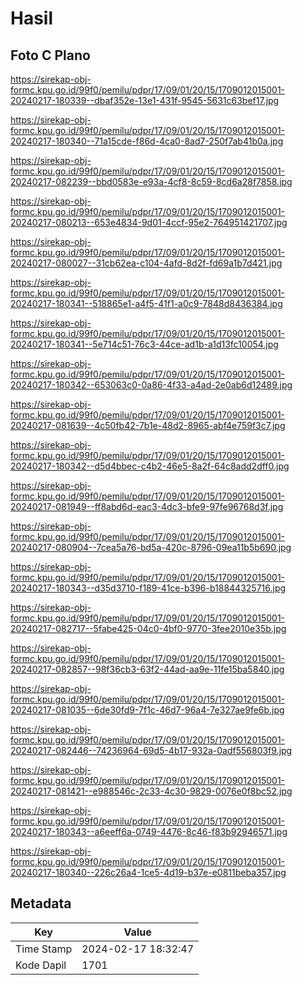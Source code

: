 # Hasil

## Foto C Plano

https://sirekap-obj-formc.kpu.go.id/99f0/pemilu/pdpr/17/09/01/20/15/1709012015001-20240217-180339--dbaf352e-13e1-431f-9545-5631c63bef17.jpg

https://sirekap-obj-formc.kpu.go.id/99f0/pemilu/pdpr/17/09/01/20/15/1709012015001-20240217-180340--71a15cde-f86d-4ca0-8ad7-250f7ab41b0a.jpg

https://sirekap-obj-formc.kpu.go.id/99f0/pemilu/pdpr/17/09/01/20/15/1709012015001-20240217-082239--bbd0583e-e93a-4cf8-8c59-8cd6a28f7858.jpg

https://sirekap-obj-formc.kpu.go.id/99f0/pemilu/pdpr/17/09/01/20/15/1709012015001-20240217-080213--653e4834-9d01-4ccf-95e2-764951421707.jpg

https://sirekap-obj-formc.kpu.go.id/99f0/pemilu/pdpr/17/09/01/20/15/1709012015001-20240217-080027--31cb62ea-c104-4afd-8d2f-fd69a1b7d421.jpg

https://sirekap-obj-formc.kpu.go.id/99f0/pemilu/pdpr/17/09/01/20/15/1709012015001-20240217-180341--518865e1-a4f5-41f1-a0c9-7848d8436384.jpg

https://sirekap-obj-formc.kpu.go.id/99f0/pemilu/pdpr/17/09/01/20/15/1709012015001-20240217-180341--5e714c51-76c3-44ce-ad1b-a1d13fc10054.jpg

https://sirekap-obj-formc.kpu.go.id/99f0/pemilu/pdpr/17/09/01/20/15/1709012015001-20240217-180342--653063c0-0a86-4f33-a4ad-2e0ab6d12489.jpg

https://sirekap-obj-formc.kpu.go.id/99f0/pemilu/pdpr/17/09/01/20/15/1709012015001-20240217-081639--4c50fb42-7b1e-48d2-8965-abf4e759f3c7.jpg

https://sirekap-obj-formc.kpu.go.id/99f0/pemilu/pdpr/17/09/01/20/15/1709012015001-20240217-180342--d5d4bbec-c4b2-46e5-8a2f-64c8add2dff0.jpg

https://sirekap-obj-formc.kpu.go.id/99f0/pemilu/pdpr/17/09/01/20/15/1709012015001-20240217-081949--ff8abd6d-eac3-4dc3-bfe9-97fe96768d3f.jpg

https://sirekap-obj-formc.kpu.go.id/99f0/pemilu/pdpr/17/09/01/20/15/1709012015001-20240217-080904--7cea5a76-bd5a-420c-8796-09ea11b5b690.jpg

https://sirekap-obj-formc.kpu.go.id/99f0/pemilu/pdpr/17/09/01/20/15/1709012015001-20240217-180343--d35d3710-f189-41ce-b396-b18844325716.jpg

https://sirekap-obj-formc.kpu.go.id/99f0/pemilu/pdpr/17/09/01/20/15/1709012015001-20240217-082717--5fabe425-04c0-4bf0-9770-3fee2010e35b.jpg

https://sirekap-obj-formc.kpu.go.id/99f0/pemilu/pdpr/17/09/01/20/15/1709012015001-20240217-082857--98f36cb3-63f2-44ad-aa9e-11fe15ba5840.jpg

https://sirekap-obj-formc.kpu.go.id/99f0/pemilu/pdpr/17/09/01/20/15/1709012015001-20240217-081035--6de30fd9-7f1c-46d7-96a4-7e327ae9fe6b.jpg

https://sirekap-obj-formc.kpu.go.id/99f0/pemilu/pdpr/17/09/01/20/15/1709012015001-20240217-082446--74236964-69d5-4b17-932a-0adf556803f9.jpg

https://sirekap-obj-formc.kpu.go.id/99f0/pemilu/pdpr/17/09/01/20/15/1709012015001-20240217-081421--e988546c-2c33-4c30-9829-0076e0f8bc52.jpg

https://sirekap-obj-formc.kpu.go.id/99f0/pemilu/pdpr/17/09/01/20/15/1709012015001-20240217-180343--a6eeff6a-0749-4476-8c46-f83b92946571.jpg

https://sirekap-obj-formc.kpu.go.id/99f0/pemilu/pdpr/17/09/01/20/15/1709012015001-20240217-180340--226c26a4-1ce5-4d19-b37e-e0811beba357.jpg


## Metadata

| Key        | Value               |
| ---------- | ------------------- |
| Time Stamp | 2024-02-17 18:32:47 |
| Kode Dapil | 1701                |



